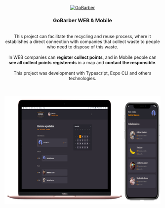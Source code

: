 <p align="center">
  <a href="https://github.com/gmass0n/gobarber-11">
    <img src="./.github/gobarber.png" alt="GoBarber">
  </a>
  <h3 align="center">GoBarber WEB & Mobile</h3>
  <p align="center">
  <br />
    This project can facilitate the recycling and reuse process, where it establishes a direct connection with companies that collect waste to people who need to dispose of this waste.
  <br />
  <br />
    In WEB companies can <strong>register collect points</strong>, and in Mobile people can <strong>see all collect points registereds</strong> in a map and <strong>contact the responsible</strong>.
  <br />
  <br />
    This project was development with Typescript, Expo CLI and others technologies.
  <br />
  <br />
  <br />
  <p align="center">
    <a href="https://github.com/gmass0n/gobarber-11">
      <img src="./.github/web-mobile.png" alt="WEB&Mobile" height="350">
    </a>
  </p>
